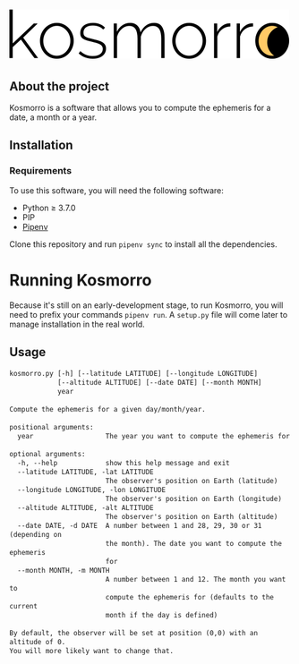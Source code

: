 # ![Kosmorro](assets/png/kosmorro-logo.png)

## About the project

Kosmorro is a software that allows you to compute the ephemeris for a date, a month or a year.

## Installation

### Requirements

To use this software, you will need the following software:

- Python ≥ 3.7.0
- PIP
- [Pipenv](https://pypi.org/project/pipenv/)

Clone this repository and run `pipenv sync` to install all the dependencies.

# Running Kosmorro

Because it's still on an early-development stage, to run Kosmorro, you will need to prefix your commands `pipenv run`.
A `setup.py` file will come later to manage installation in the real world.

## Usage

```
kosmorro.py [-h] [--latitude LATITUDE] [--longitude LONGITUDE]
            [--altitude ALTITUDE] [--date DATE] [--month MONTH]
            year

Compute the ephemeris for a given day/month/year.

positional arguments:
  year                  The year you want to compute the ephemeris for

optional arguments:
  -h, --help            show this help message and exit
  --latitude LATITUDE, -lat LATITUDE
                        The observer's position on Earth (latitude)
  --longitude LONGITUDE, -lon LONGITUDE
                        The observer's position on Earth (longitude)
  --altitude ALTITUDE, -alt ALTITUDE
                        The observer's position on Earth (altitude)
  --date DATE, -d DATE  A number between 1 and 28, 29, 30 or 31 (depending on
                        the month). The date you want to compute the ephemeris
                        for
  --month MONTH, -m MONTH
                        A number between 1 and 12. The month you want to
                        compute the ephemeris for (defaults to the current
                        month if the day is defined)

By default, the observer will be set at position (0,0) with an altitude of 0.
You will more likely want to change that.
```